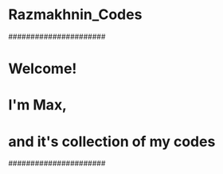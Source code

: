 # Razmakhnin_Codes

######################
>>>>>>>>>
# Welcome!
# I'm Max,
# and it's collection of my codes
######################
